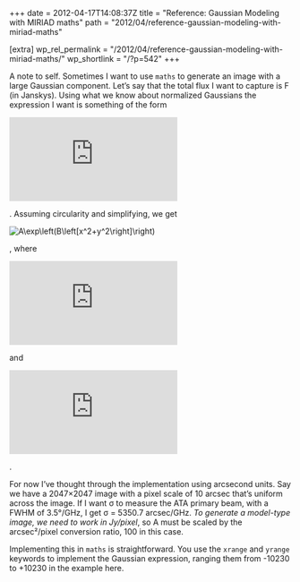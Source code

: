 +++
date = 2012-04-17T14:08:37Z
title = "Reference: Gaussian Modeling with MIRIAD maths"
path = "2012/04/reference-gaussian-modeling-with-miriad-maths"

[extra]
wp_rel_permalink = "/2012/04/reference-gaussian-modeling-with-miriad-maths/"
wp_shortlink = "/?p=542"
+++

A note to self. Sometimes I want to use `maths` to generate an image with a
large Gaussian component. Let’s say that the total flux I want to capture is F
(in Janskys). Using what we know about normalized Gaussians the expression I
want is something of the form

![\frac{F}{2\pi\sigma_x\sigma_y} \exp\left(-\frac{1}{2}\left[\frac{x^2}{\sigma_x^2}+\frac{y^2}{\sigma_y^2}\right]\right)](https://s0.wp.com/latex.php?latex=%5Cfrac%7BF%7D%7B2%5Cpi%5Csigma_x%5Csigma_y%7D+%5Cexp%5Cleft%28-%5Cfrac%7B1%7D%7B2%7D%5Cleft%5B%5Cfrac%7Bx%5E2%7D%7B%5Csigma_x%5E2%7D%2B%5Cfrac%7By%5E2%7D%7B%5Csigma_y%5E2%7D%5Cright%5D%5Cright%29&bg=ffffff&fg=000000&s=0 "\frac{F}{2\pi\sigma_x\sigma_y} \exp\left(-\frac{1}{2}\left[\frac{x^2}{\sigma_x^2}+\frac{y^2}{\sigma_y^2}\right]\right)")

. Assuming circularity and simplifying, we get

![A\exp\left(B\left[x^2+y^2\right]\right)](https://s0.wp.com/latex.php?latex=A%5Cexp%5Cleft%28B%5Cleft%5Bx%5E2%2By%5E2%5Cright%5D%5Cright%29&bg=ffffff&fg=000000&s=0"A\exp\left(B\left[x^2+y^2\right]\right)")

, where

![A = \frac{F}{2\pi\sigma^2}](https://s0.wp.com/latex.php?latex=A+%3D+%5Cfrac%7BF%7D%7B2%5Cpi%5Csigma%5E2%7D&bg=ffffff&fg=000000&s=0 "A = \frac{F}{2\pi\sigma^2}")

and

![B=-\frac{1}{2\sigma^2}](https://s0.wp.com/latex.php?latex=B%3D-%5Cfrac%7B1%7D%7B2%5Csigma%5E2%7D&bg=ffffff&fg=000000&s=0 "B=-\frac{1}{2\sigma^2}")

.

For now I’ve thought through the implementation using arcsecond units. Say we
have a 2047×2047 image with a pixel scale of 10 arcsec that’s uniform across
the image. If I want σ to measure the ATA primary beam, with a FWHM of
3.5°/GHz, I get σ = 5350.7 arcsec/GHz. _To generate a model-type image, we
need to work in Jy/pixel_, so A must be scaled by the arcsec²/pixel conversion
ratio, 100 in this case.

Implementing this in `maths` is straightforward. You use the `xrange` and
`yrange` keywords to implement the Gaussian expression, ranging them from
-10230 to +10230 in the example here.
